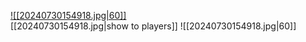 [![[20240730154918.jpg|60]]](foundlibrary1.0/rain.md)\
[[20240730154918.jpg|show to players]] ![[20240730154918.jpg|60]]